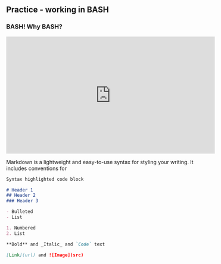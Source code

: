 ## Practice - working in BASH

### BASH! Why BASH?
<iframe width="560" height="315" src="https://www.youtube.com/embed/ToCwNHh6Faw" frameborder="0" allow="accelerometer; autoplay; encrypted-media; gyroscope; picture-in-picture" allowfullscreen></iframe>

Markdown is a lightweight and easy-to-use syntax for styling your writing. It includes conventions for

```markdown
Syntax highlighted code block

# Header 1
## Header 2
### Header 3

- Bulleted
- List

1. Numbered
2. List

**Bold** and _Italic_ and `Code` text

[Link](url) and ![Image](src)
```
